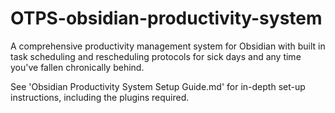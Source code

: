 # OTPS-obsidian-productivity-system
A comprehensive productivity management system for Obsidian with built in task scheduling and rescheduling protocols for sick days and any time you've fallen chronically behind. 

See 'Obsidian Productivity System Setup Guide.md' for in-depth set-up instructions, including the plugins required.
